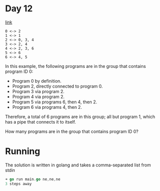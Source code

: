 # Day 12

[link](http://adventofcode.com/2017/day/12)

```
0 <-> 2
1 <-> 1
2 <-> 0, 3, 4
3 <-> 2, 4
4 <-> 2, 3, 6
5 <-> 6
6 <-> 4, 5
```

In this example, the following programs are in the group that contains program
ID 0:

* Program 0 by definition.
* Program 2, directly connected to program 0.
* Program 3 via program 2.
* Program 4 via program 2.
* Program 5 via programs 6, then 4, then 2.
* Program 6 via programs 4, then 2.

Therefore, a total of 6 programs are in this group; all but program 1, which has
a pipe that connects it to itself.

How many programs are in the group that contains program ID 0?

# Running

The solution is written in golang and takes a comma-separated list from stdin

```go
➜ go run main.go ne,ne,ne
3 steps away
```
